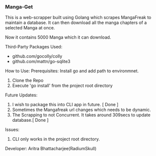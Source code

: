 <h3> Manga-Get </h3>

This is a web-scrapper built using Golang which scrapes MangaFreak to maintain a database. It can then download all the manga chapters of a selected Manga at once.

Now it contains 5000 Manga which it can download.

Third-Party Packages Used:
<ul>
<li> github.com/gocolly/colly
<li> github.com/mattn/go-sqlite3
</ul>

How to Use:
Prerequisites: Install go and add path to environmnet.
1. Clone the Repo
2. Execute 'go install' from the project root directory


Future Updates:
1. I wish to package this into CLI app in future. [ Done ]
2. Sometimes the Mangafreak url changes which needs to be dynamic.
3. The Scrapping to not Concurrent. It takes around 309secs to update database.[ Done ]

Issues:
1. CLI only works in the project root directory.

Developer: Aritra Bhattacharjee(RadiumSkull)
